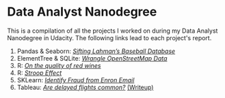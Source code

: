 # Data Analyst Nanodegree
This is a compilation of all the projects I worked on during my Data Analyst Nanodegree in Udacity. The following links lead to each project's report.

1. Pandas & Seaborn: [*Sifting Lahman’s Baseball Database*](https://kiquin.github.io/DAND/01/Baseball.html)
2. ElementTree & SQLite: [*Wrangle OpenStreetMap Data*](https://github.com/kiquin/DAND/blob/master/02/report.md)
3. R: [*On the quality of red wines*](https://kiquin.github.io/DAND/03/project.html)
4. R: [*Stroop Effect*](https://kiquin.github.io/DAND/04/stroop.html)
5. SKLearn: [*Identify Fraud from Enron Email*](https://kiquin.github.io/DAND/05/enron_eda.html)
6. Tableau: [*Are delayed flights common?*](https://public.tableau.com/profile/enrique2711#!/vizhome/FlightDelays2008v3/Story) [(Writeup)](https://kiquin.github.io/DAND/06/writeup.html)
